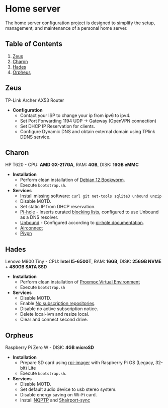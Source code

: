 # Home server
The home server configuration project is designed to simplify the setup, management, and maintenance of a personal home server. 

## Table of Contents
1. [Zeus](#Zeus)
2. [Charon](#Charon)
3. [Hades](#Hades)
4. [Orpheus](#Orpheus)

## Zeus
TP-Link Archer AX53 Router

* **Configuration**
  * Contact your ISP to change your ip from ipv6 to ipv4.
  * Set Port Forwarding 1194 UDP -> Gateway (OpenVPN connection)
  * Set DHCP IP Reservation for clients.
  * Configure Dynamic DNS and obtain external domain using TPlink DDNS service.

## Charon
HP T620 - CPU: **AMD GX-217GA**, RAM: **4GB**, DISK: **16GB eMMC**

* **Installation**
  * Perform clean installation of [Debian 12 Bookworm](https://www.debian.org/download.en.html).
  * Execute `bootstrap.sh`.
* **Services**
  * Install missing software: `curl git net-tools sqlite3 unbound unzip`
  * Disable MOTD.
  * Set static IP from DHCP reservation.
  * [Pi-hole](https://github.com/pi-hole/pi-hole) - Inserts curated [blocking lists](charon/resources/adlists.txt), configured to use Unbound as a DNS resolver.
  * [Unbound](https://nlnetlabs.nl/projects/unbound/about/) - Configured according to [pi-hole documentation](https://docs.pi-hole.net/guides/dns/unbound/).
  * [Airconnect](https://github.com/philippe44/AirConnect)
  * [Pivpn](https://github.com/pivpn/pivpn)

## Hades
Lenovo M900 Tiny - CPU: **Intel I5-6500T**, RAM: **16GB**, DISK: **256GB NVME + 480GB SATA SSD**

* **Installation**
  * Perform clean installation of [Proxmox Virtual Environment](https://www.proxmox.com/en/downloads/proxmox-virtual-environment)
  * Execute `bootstrap.sh`
* **Services**
  * Disable MOTD.
  * Enable [No subscription repositories](https://pve.proxmox.com/wiki/Package_Repositories).
  * Disable no active subscription notice. 
  * Delete local-lvm and resize local.
  * Clear and connect second drive.

## Orpheus
Raspberry Pi Zero W - DISK: **4GB microSD**

* **Installation**
  * Prepare SD card using [rpi-imager](https://github.com/raspberrypi/rpi-imager) with Raspberry Pi OS (Legacy, 32-bit) Lite
  * Execute `bootstrap.sh`.
* **Services**
  * Disable MOTD.
  * Set default audio device to usb stereo system.
  * Disable energy saving on Wi-Fi card.
  * Install [NQPTP](https://github.com/mikebrady/nqptp) and [Shairport-sync](https://github.com/mikebrady/shairport-sync)
